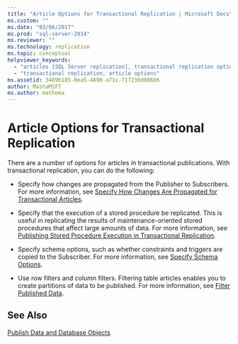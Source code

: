 ```yaml
---
title: "Article Options for Transactional Replication | Microsoft Docs"
ms.custom: ""
ms.date: "03/06/2017"
ms.prod: "sql-server-2014"
ms.reviewer: ""
ms.technology: replication
ms.topic: conceptual
helpviewer_keywords: 
  - "articles [SQL Server replication], transactional replication options"
  - "transactional replication, article options"
ms.assetid: 3469b185-0ea5-4690-a71c-717230d886b6
author: MashaMSFT
ms.author: mathoma
---
```

# Article Options for Transactional Replication
  There are a number of options for articles in transactional publications. With transactional replication, you can do the following:  
  
-   Specify how changes are propagated from the Publisher to Subscribers. For more information, see [Specify How Changes Are Propagated for Transactional Articles](transactional-articles-specify-how-changes-are-propagated.md).  
  
-   Specify that the execution of a stored procedure be replicated. This is useful in replicating the results of maintenance-oriented stored procedures that affect large amounts of data. For more information, see [Publishing Stored Procedure Execution in Transactional Replication](publishing-stored-procedure-execution-in-transactional-replication.md).  
  
-   Specify schema options, such as whether constraints and triggers are copied to the Subscriber. For more information, see [Specify Schema Options](../publish/specify-schema-options.md).  
  
-   Use row filters and column filters. Filtering table articles enables you to create partitions of data to be published. For more information, see [Filter Published Data](../publish/filter-published-data.md).  
  
## See Also  
 [Publish Data and Database Objects](../publish/publish-data-and-database-objects.md)  
  
  
